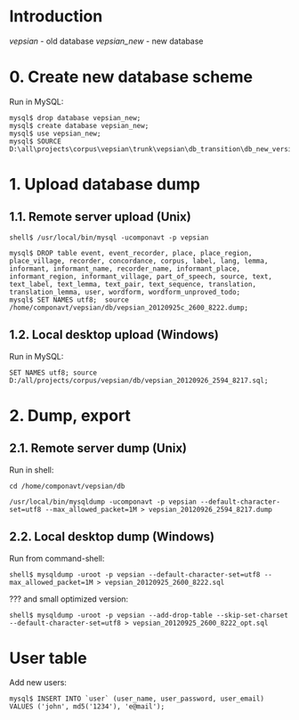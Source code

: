 # Introduction #

_vepsian_ - old database
_vepsian\_new_ - new database

# 0. Create new database scheme #

Run in MySQL:
```
mysql$ drop database vepsian_new;
mysql$ create database vepsian_new;
mysql$ use vepsian_new;
mysql$ SOURCE D:\all\projects\corpus\vepsian\trunk\vepsian\db_transition\db_new_version_2012\vepsian_new.sql
```

# 1. Upload database dump #

## 1.1. Remote server upload (Unix) ##

```
shell$ /usr/local/bin/mysql -ucomponavt -p vepsian
```

```
mysql$ DROP table event, event_recorder, place, place_region, place_village, recorder, concordance, corpus, label, lang, lemma, informant, informant_name, recorder_name, informant_place, informant_region, informant_village, part_of_speech, source, text, text_label, text_lemma, text_pair, text_sequence, translation, translation_lemma, user, wordform, wordform_unproved_todo;
mysql$ SET NAMES utf8;  source /home/componavt/vepsian/db/vepsian_20120925c_2600_8222.dump;
```

## 1.2. Local desktop upload (Windows) ##

Run in MySQL:
```
SET NAMES utf8; source D:/all/projects/corpus/vepsian/db/vepsian_20120926_2594_8217.sql;
```

# 2. Dump, export #

## 2.1. Remote server dump (Unix) ##
Run in shell:
```
cd /home/componavt/vepsian/db

/usr/local/bin/mysqldump -ucomponavt -p vepsian --default-character-set=utf8 --max_allowed_packet=1M > vepsian_20120926_2594_8217.dump
```

## 2.2. Local desktop dump (Windows) ##

Run from command-shell:
```
shell$ mysqldump -uroot -p vepsian --default-character-set=utf8 --max_allowed_packet=1M > vepsian_20120925_2600_8222.sql
```

??? and small optimized version:
```
shell$ mysqldump -uroot -p vepsian --add-drop-table --skip-set-charset --default-character-set=utf8 > vepsian_20120925_2600_8222_opt.sql
```

# User table #

Add new users:
```
mysql$ INSERT INTO `user` (user_name, user_password, user_email) VALUES ('john', md5('1234'), 'e@mail');
```